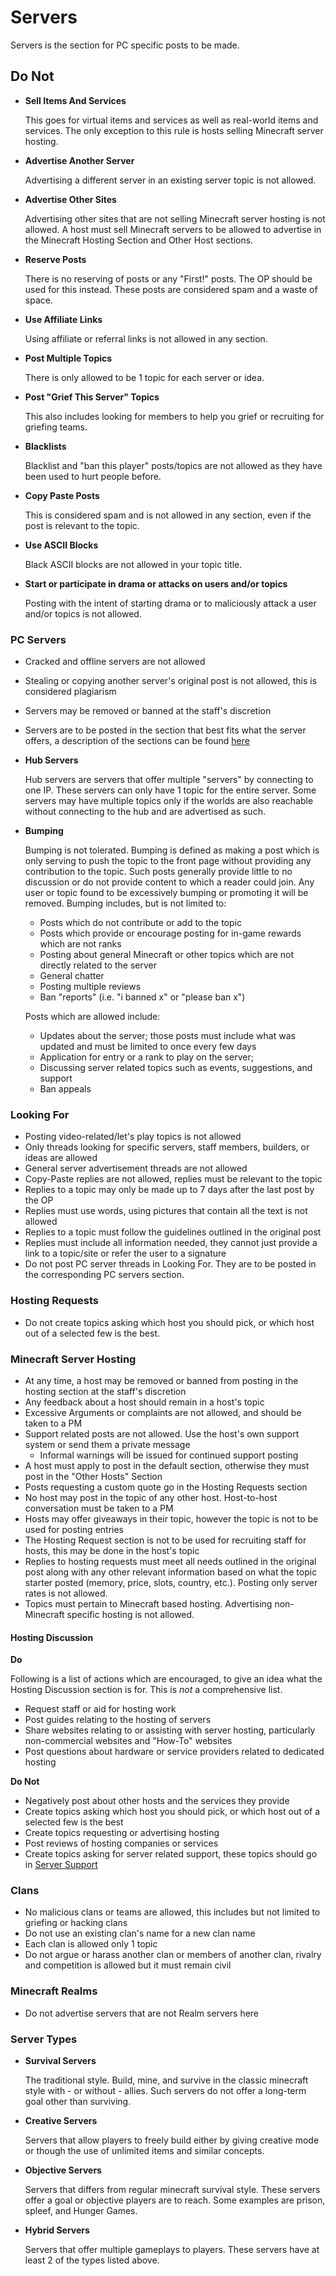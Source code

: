 # Servers

Servers is the section for PC specific posts to be made. 

## Do Not

* __Sell Items And Services__
    
  This goes for virtual items and services as well as real-world items and services. The only exception to this rule is hosts selling Minecraft server hosting.

* __Advertise Another Server__

  Advertising a different server in an existing server topic is not allowed.
      
* __Advertise Other Sites__
    
  Advertising other sites that are not selling Minecraft server hosting is not allowed. A host must sell Minecraft servers to be allowed to advertise in the Minecraft Hosting Section and Other Host sections.
    
* __Reserve Posts__

  There is no reserving of posts or any "First!" posts. The OP should be used for this instead. These posts are considered spam and a waste of space.
  
* __Use Affiliate Links__

  Using affiliate or referral links is not allowed in any section.
  
* __Post Multiple Topics__

  There is only allowed to be 1 topic for each server or idea.
  
* __Post "Grief This Server" Topics__ 

  This also includes looking for members to help you grief or recruiting for griefing teams.
  
* __Blacklists__

  Blacklist and "ban this player" posts/topics are not allowed as they have been used to hurt people before.
  
* __Copy Paste Posts__

  This is considered spam and is not allowed in any section, even if the post is relevant to the topic.

* __Use ASCII Blocks__

  Black ASCII blocks are not allowed in your topic title.
  
* __Start or participate in drama or attacks on users and/or topics__

  Posting with the intent of starting drama or to maliciously attack a user and/or topics is not allowed.
  

### PC Servers

* Cracked and offline servers are not allowed
* Stealing or copying another server's original post is not allowed, this is considered plagiarism
* Servers may be removed or banned at the staff's discretion
* Servers are to be posted in the section that best fits what the server offers, a description of the sections can be found [here](#servers:server-types)
* __Hub Servers__

  Hub servers are servers that offer multiple "servers" by connecting to one IP. These servers can only have 1 topic for the entire server. 
  Some servers may have multiple topics only if the worlds are also reachable without connecting to the hub and are advertised as such.
* __Bumping__

  Bumping is not tolerated. Bumping is defined as making a post which is only serving to push the topic to the front page without providing any contribution to the topic. Such posts generally provide little to no discussion or do not provide content to which a reader could join. Any user or topic found to be excessively bumping or promoting it will be removed. Bumping includes, but is not limited to:
  - Posts which do not contribute or add to the topic
  - Posts which provide or encourage posting for in-game rewards which are not ranks
  - Posting about general Minecraft or other topics which are not directly related to the server
  - General chatter
  - Posting multiple reviews
  - Ban "reports" (i.e. "i banned x" or "please ban x")

  Posts which are allowed include:
  - Updates about the server; those posts must include what was updated and must be limited to once every few days
  - Application for entry or a rank to play on the server; 
  - Discussing server related topics such as events, suggestions, and support
  - Ban appeals

### Looking For

* Posting video-related/let's play topics is not allowed
* Only threads looking for specific servers, staff members, builders, or ideas are allowed
* General server advertisement threads are not allowed
* Copy-Paste replies are not allowed, replies must be relevant to the topic
* Replies to a topic may only be made up to 7 days after the last post by the OP
* Replies must use words, using pictures that contain all the text is not allowed
* Replies to a topic must follow the guidelines outlined in the original post
* Replies must include all information needed, they cannot just provide a link to a topic/site or refer the user to a signature
* Do not post PC server threads in Looking For. They are to be posted in the corresponding PC servers section.

### Hosting Requests
* Do not create topics asking which host you should pick, or which host out of a selected few is the best.

### Minecraft Server Hosting

* At any time, a host may be removed or banned from posting in the hosting section at the staff's discretion
* Any feedback about a host should remain in a host's topic
* Excessive Arguments or complaints are not allowed, and should be taken to a PM
* Support related posts are not allowed. Use the host's own support system or send them a private message
    * Informal warnings will be issued for continued support posting
* A host must apply to post in the default section, otherwise they must post in the "Other Hosts" Section
* Posts requesting a custom quote go in the Hosting Requests section
* No host may post in the topic of any other host. Host-to-host conversation must be taken to a PM
* Hosts may offer giveaways in their topic, however the topic is not to be used for posting entries
* The Hosting Request section is not to be used for recruiting staff for hosts, this may be done in the host's topic
* Replies to hosting requests must meet all needs outlined in the original post along with any other relevant information based on what the topic starter posted (memory, price, slots, country, etc.). Posting only server rates is not allowed.
* Topics must pertain to Minecraft based hosting. Advertising non-Minecraft specific hosting is not allowed.

#### Hosting Discussion

__Do__

Following is a list of actions which are encouraged, to give an idea what the Hosting Discussion section is for. This is *not* a comprehensive list.

 * Request staff or aid for hosting work
 * Post guides relating to the hosting of servers
 * Share websites relating to or assisting with server hosting, particularly non-commercial websites and "How-To" websites
 * Post questions about hardware or service providers related to dedicated hosting

__Do Not__

* Negatively post about other hosts and the services they provide
* Create topics asking which host you should pick, or which host out of a selected few is the best
* Create topics requesting or advertising hosting
* Post reviews of hosting companies or services
* Create topics asking for server related support, these topics should go in [Server Support](http://www.minecraftforum.net/forum/152-server-support/)

### Clans

* No malicious clans or teams are allowed, this includes but not limited to griefing or hacking clans
* Do not use an existing clan's name for a new clan name
* Each clan is allowed only 1 topic
* Do not argue or harass another clan or members of another clan, rivalry and competition is allowed but it must remain civil
 
### Minecraft Realms

* Do not advertise servers that are not Realm servers here

### Server Types
    
* __Survival Servers__

  The traditional style. Build, mine, and survive in the classic minecraft style with - or without - allies. Such servers do not offer a long-term goal other than surviving.
  
* __Creative Servers__

  Servers that allow players to freely build either by giving creative mode or though the use of unlimited items and similar concepts.
  
* __Objective Servers__

  Servers that differs from regular minecraft survival style. These servers offer a goal or objective players are to reach. Some examples are prison, spleef, and Hunger Games.
  
* __Hybrid Servers__

  Servers that offer multiple gameplays to players. These servers have at least 2 of the types listed above.

